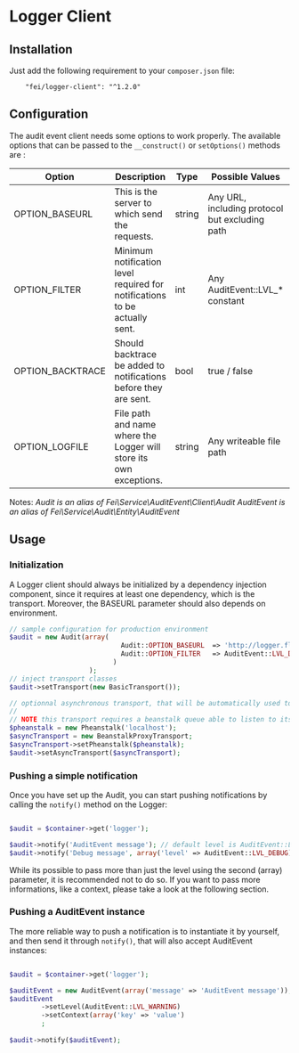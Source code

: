 # Logger Client

## Installation

Just add the following requirement to your `composer.json` file:

```
    "fei/logger-client": "^1.2.0"
```

## Configuration

The audit event client needs some options to work properly. The available options that can be passed to the `__construct()` or `setOptions()` methods are :


| Option           | Description                                                                | Type   | Possible Values                                | Default                 |
|------------------|----------------------------------------------------------------------------|--------|------------------------------------------------|-------------------------|
| OPTION_BASEURL   | This is the server to which send the requests.                             | string | Any URL, including protocol but excluding path | --                      |
| OPTION_FILTER    | Minimum notification level required for notifications to be actually sent. | int    | Any AuditEvent::LVL_* constant               | AuditEvent::LVL_ERROR |
| OPTION_BACKTRACE | Should backtrace be added to notifications before they are sent.           | bool   | true / false                                   | true                    |
| OPTION_LOGFILE   | File path and name where the Logger will store its own exceptions.         | string | Any writeable file  path                       | /tmp/logger.log         |

Notes:
*Audit is an alias of Fei\Service\AuditEvent\Client\Audit*
*AuditEvent is an alias of Fei\Service\Audit\Entity\AuditEvent*

## Usage

### Initialization

A Logger client should always be initialized by a dependency injection component, since it requires at least one dependency, which is the transport. Moreover, the BASEURL parameter should also depends on environment.

```php
// sample configuration for production environment
$audit = new Audit(array(
                            Audit::OPTION_BASEURL  => 'http://logger.flash-global.net',
                            Audit::OPTION_FILTER   => AuditEvent::LVL_DEBUG,
                          )
                    );
// inject transport classes
$audit->setTransport(new BasicTransport());

// optionnal asynchronous transport, that will be automatically used to push notifications
//
// NOTE this transport requires a beanstalk queue able to listen to its requests
$pheanstalk = new Pheanstalk('localhost');
$asyncTransport = new BeanstalkProxyTransport;
$asyncTransport->setPheanstalk($pheanstalk);
$audit->setAsyncTransport($asyncTransport);
```


### Pushing a simple notification

Once you have set up the Audit, you can start pushing notifications by calling the `notify()` method on the Logger:

```php

$audit = $container->get('logger');

$audit->notify('AuditEvent message'); // default level is AuditEvent::LVL_INFO
$audit->notify('Debug message', array('level' => AuditEvent::LVL_DEBUG));
```

While its possible to pass more than just the level using the second (array) parameter, it is recommended not to do so. If you want to pass more informations, like a context, please take a look at the following section.

### Pushing a AuditEvent instance

The more reliable way to push a notification is to instantiate it by yourself, and then send it through `notify()`, that will also accept AuditEvent instances:

```php

$audit = $container->get('logger');

$auditEvent = new AuditEvent(array('message' => 'AuditEvent message'));
$auditEvent
        ->setLevel(AuditEvent::LVL_WARNING)
        ->setContext(array('key' => 'value')
        ;
        
$audit->notify($auditEvent);

```

